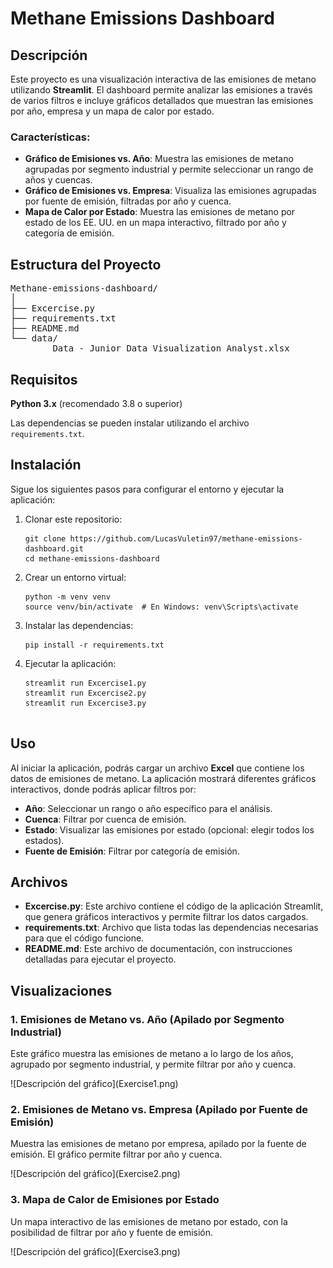 <!DOCTYPE html>
<html lang="en">
<head>
    <meta charset="UTF-8">
    <meta name="viewport" content="width=device-width, initial-scale=1.0">
    
</head>
<body>

<h1>Methane Emissions Dashboard</h1>

<h2>Descripción</h2>
<p>Este proyecto es una visualización interactiva de las emisiones de metano utilizando <strong>Streamlit</strong>. 
El dashboard permite analizar las emisiones a través de varios filtros e incluye gráficos detallados que muestran las emisiones por año, empresa y un mapa de calor por estado.</p>

<h3>Características:</h3>
<ul>
    <li><strong>Gráfico de Emisiones vs. Año</strong>: Muestra las emisiones de metano agrupadas por segmento industrial y permite seleccionar un rango de años y cuencas.</li>
    <li><strong>Gráfico de Emisiones vs. Empresa</strong>: Visualiza las emisiones agrupadas por fuente de emisión, filtradas por año y cuenca.</li>
    <li><strong>Mapa de Calor por Estado</strong>: Muestra las emisiones de metano por estado de los EE. UU. en un mapa interactivo, filtrado por año y categoría de emisión.</li>
</ul>

<h2>Estructura del Proyecto</h2>

<pre>
Methane-emissions-dashboard/
│
├── Excercise.py
├── requirements.txt        
├── README.md               
└── data/
        Data - Junior Data Visualization Analyst.xlsx
</pre>

<h2>Requisitos</h2>
<p><strong>Python 3.x</strong> (recomendado 3.8 o superior)</p>
<p>Las dependencias se pueden instalar utilizando el archivo <code>requirements.txt</code>.</p>

<h2>Instalación</h2>
<p>Sigue los siguientes pasos para configurar el entorno y ejecutar la aplicación:</p>

<ol>
    <li>Clonar este repositorio:</li>
    <pre><code>git clone https://github.com/LucasVuletin97/methane-emissions-dashboard.git
cd methane-emissions-dashboard</code></pre>

<li> Crear un entorno virtual: </li>
    <pre><code>python -m venv venv
source venv/bin/activate  # En Windows: venv\Scripts\activate</code></pre>

<li>Instalar las dependencias:</li>
    <pre><code>pip install -r requirements.txt</code></pre>

<li>Ejecutar la aplicación:</li>
    <pre><code>streamlit run Excercise1.py
streamlit run Excercise2.py
streamlit run Excercise3.py
    </code></pre>
</ol>

<h2>Uso</h2>
<p>Al iniciar la aplicación, podrás cargar un archivo <strong>Excel</strong> que contiene los datos de emisiones de metano. La aplicación mostrará diferentes gráficos interactivos, donde podrás aplicar filtros por:</p>

<ul>
    <li><strong>Año</strong>: Seleccionar un rango o año específico para el análisis.</li>
    <li><strong>Cuenca</strong>: Filtrar por cuenca de emisión.</li>
    <li><strong>Estado</strong>: Visualizar las emisiones por estado (opcional: elegir todos los estados).</li>
    <li><strong>Fuente de Emisión</strong>: Filtrar por categoría de emisión.</li>
</ul>

<h2>Archivos</h2>
<ul>
    <li><strong>Excercise.py</strong>: Este archivo contiene el código de la aplicación Streamlit, que genera gráficos interactivos y permite filtrar los datos cargados.</li>
    <li><strong>requirements.txt</strong>: Archivo que lista todas las dependencias necesarias para que el código funcione.</li>
    <li><strong>README.md</strong>: Este archivo de documentación, con instrucciones detalladas para ejecutar el proyecto.</li>
</ul>

<h2>Visualizaciones</h2>

<h3>1. Emisiones de Metano vs. Año (Apilado por Segmento Industrial)</h3>
<p>Este gráfico muestra las emisiones de metano a lo largo de los años, agrupado por segmento industrial, y permite filtrar por año y cuenca.</p>
![Descripción del gráfico](Exercise1.png)


<h3>2. Emisiones de Metano vs. Empresa (Apilado por Fuente de Emisión)</h3>
<p>Muestra las emisiones de metano por empresa, apilado por la fuente de emisión. El gráfico permite filtrar por año y cuenca.</p>
![Descripción del gráfico](Exercise2.png)


<h3>3. Mapa de Calor de Emisiones por Estado</h3>
<p>Un mapa interactivo de las emisiones de metano por estado, con la posibilidad de filtrar por año y fuente de emisión.</p>
![Descripción del gráfico](Exercise3.png)


</body>
</html>
